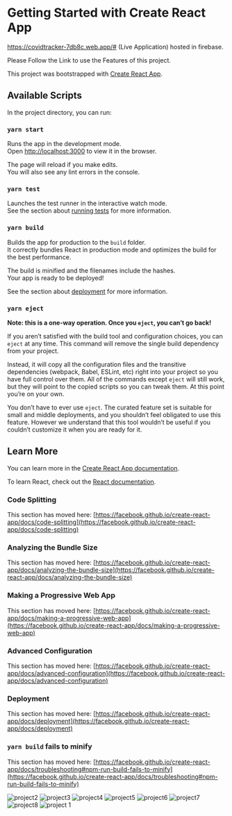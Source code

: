 # Getting Started with Create React App

https://covidtracker-7db8c.web.app/# (Live Application) hosted in firebase.

Please Follow the Link to use the Features of this project.

This project was bootstrapped with [Create React App](https://github.com/facebook/create-react-app).

## Available Scripts

In the project directory, you can run:

### `yarn start`

Runs the app in the development mode.\
Open [http://localhost:3000](http://localhost:3000) to view it in the browser.

The page will reload if you make edits.\
You will also see any lint errors in the console.

### `yarn test`

Launches the test runner in the interactive watch mode.\
See the section about [running tests](https://facebook.github.io/create-react-app/docs/running-tests) for more information.

### `yarn build`

Builds the app for production to the `build` folder.\
It correctly bundles React in production mode and optimizes the build for the best performance.

The build is minified and the filenames include the hashes.\
Your app is ready to be deployed!

See the section about [deployment](https://facebook.github.io/create-react-app/docs/deployment) for more information.

### `yarn eject`

**Note: this is a one-way operation. Once you `eject`, you can’t go back!**

If you aren’t satisfied with the build tool and configuration choices, you can `eject` at any time. This command will remove the single build dependency from your project.

Instead, it will copy all the configuration files and the transitive dependencies (webpack, Babel, ESLint, etc) right into your project so you have full control over them. All of the commands except `eject` will still work, but they will point to the copied scripts so you can tweak them. At this point you’re on your own.

You don’t have to ever use `eject`. The curated feature set is suitable for small and middle deployments, and you shouldn’t feel obligated to use this feature. However we understand that this tool wouldn’t be useful if you couldn’t customize it when you are ready for it.

## Learn More

You can learn more in the [Create React App documentation](https://facebook.github.io/create-react-app/docs/getting-started).

To learn React, check out the [React documentation](https://reactjs.org/).

### Code Splitting

This section has moved here: [https://facebook.github.io/create-react-app/docs/code-splitting](https://facebook.github.io/create-react-app/docs/code-splitting)

### Analyzing the Bundle Size

This section has moved here: [https://facebook.github.io/create-react-app/docs/analyzing-the-bundle-size](https://facebook.github.io/create-react-app/docs/analyzing-the-bundle-size)

### Making a Progressive Web App

This section has moved here: [https://facebook.github.io/create-react-app/docs/making-a-progressive-web-app](https://facebook.github.io/create-react-app/docs/making-a-progressive-web-app)

### Advanced Configuration

This section has moved here: [https://facebook.github.io/create-react-app/docs/advanced-configuration](https://facebook.github.io/create-react-app/docs/advanced-configuration)

### Deployment

This section has moved here: [https://facebook.github.io/create-react-app/docs/deployment](https://facebook.github.io/create-react-app/docs/deployment)

### `yarn build` fails to minify

This section has moved here: [https://facebook.github.io/create-react-app/docs/troubleshooting#npm-run-build-fails-to-minify](https://facebook.github.io/create-react-app/docs/troubleshooting#npm-run-build-fails-to-minify)


![project2](https://user-images.githubusercontent.com/47236119/124744637-9a054300-df3c-11eb-8a85-deceaca2788a.JPG)
![project3](https://user-images.githubusercontent.com/47236119/124744640-9a054300-df3c-11eb-8e48-1d61c386a9ab.JPG)
![project4](https://user-images.githubusercontent.com/47236119/124744641-9a9dd980-df3c-11eb-9ed0-b8a0d2b2db13.JPG)
![project5](https://user-images.githubusercontent.com/47236119/124744616-970a5280-df3c-11eb-9050-01f1e2acfff9.JPG)
![project6](https://user-images.githubusercontent.com/47236119/124744626-983b7f80-df3c-11eb-82a0-41c8c183fe95.JPG)
![project7](https://user-images.githubusercontent.com/47236119/124744628-98d41600-df3c-11eb-8e36-ee45afef06ef.JPG)
![project8](https://user-images.githubusercontent.com/47236119/124744630-996cac80-df3c-11eb-8860-eb4b2d40dc82.JPG)
![project 1](https://user-images.githubusercontent.com/47236119/124744633-996cac80-df3c-11eb-8aca-e4fbf3ac1391.JPG)































